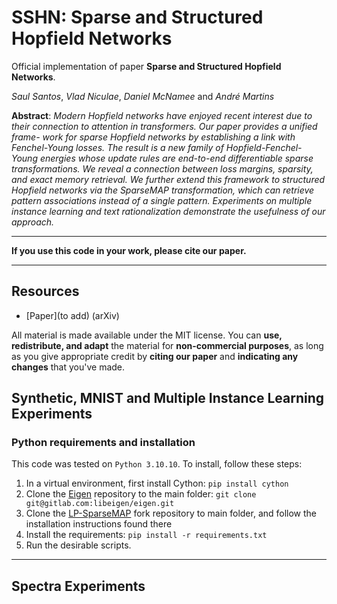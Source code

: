 # SSHN: Sparse and Structured Hopfield Networks
Official implementation of paper **Sparse and Structured Hopfield Networks**.

*Saul Santos*, *Vlad Niculae*, *Daniel McNamee* and *André Martins*

**Abstract**: *Modern Hopfield networks have enjoyed recent interest due to their connection to attention in transformers. Our paper provides a unified frame- work for sparse Hopfield networks by establishing a link with Fenchel-Young losses. The result is a new family of Hopfield-Fenchel-Young energies whose update rules are end-to-end differentiable sparse transformations. We reveal a connection between loss margins, sparsity, and exact memory retrieval. We further extend this framework to structured Hopfield networks via the SparseMAP transformation, which can retrieve pattern associations instead of a single pattern. Experiments on multiple instance learning and text rationalization demonstrate the usefulness of our approach.*

----------

**If you use this code in your work, please cite our paper.**

----------

## Resources

- [Paper](to add) (arXiv)

All material is made available under the MIT license. You can **use, redistribute, and adapt** the material for **non-commercial purposes**, as long as you give appropriate credit by **citing our paper** and **indicating any changes** that you've made.


## Synthetic, MNIST and Multiple Instance Learning Experiments
### Python requirements and installation

This code was tested on `Python 3.10.10`. To install, follow these steps:

1. In a virtual environment, first install Cython: `pip install cython`
2. Clone the [Eigen](https://gitlab.com/libeigen/eigen.git) repository to the main folder: `git clone git@gitlab.com:libeigen/eigen.git`
3. Clone the [LP-SparseMAP](https://github.com/nunonmg/lp-sparsemap) fork repository to main folder, and follow the installation instructions found there
4. Install the requirements: `pip install -r requirements.txt`
5. Run the desirable scripts.

---

## Spectra Experiments
